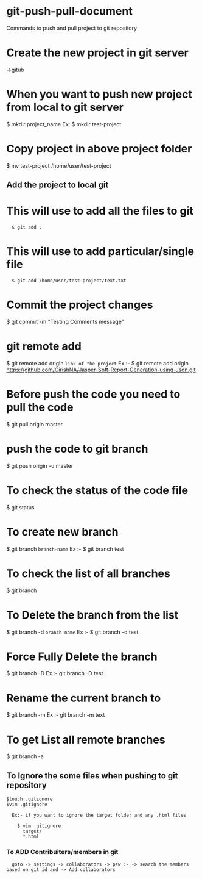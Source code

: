 # git-push-pull-document
Commands to push and pull project to git repository

# Create the new project in git server 
  ->gitub

# When you want to push new project from local to git server
  $ mkdir project_name
    Ex: $ mkdir test-project

# Copy project in above project folder
  $ mv test-project /home/user/test-project

## Add the project to local git 
   # This will use to add all the files to git 
      $ git add .
   # This will use to add particular/single file
      $ git add /home/user/test-project/text.txt 
      
# Commit the project changes
  $ git commit -m "Testing Comments message"
  
# git remote add 
  $ git remote add origin `link of the project`
   Ex :- $ git remote add origin https://github.com/GirishNA/Jasper-Soft-Report-Generation-using-Json.git
    
# Before push the code you need to pull the code
  $ git pull origin master
  
# push the code to git branch
  $ git push origin -u master
  
# To check the status of the code file
  $ git status
  
# To create new branch 
  $ git branch `branch-name`
    Ex :- $ git branch test
  
# To check the list of all branches 
  $ git branch 
  
# To Delete the branch from the list
  $ git branch -d `branch-name`
    Ex :- $ git branch -d test
    
# Force Fully Delete the branch 
  $ git branch -D <branch>
    Ex :- git branch -D test

# Rename the current branch to <branch>
  $ git branch -m <branch>
    Ex :- git branch -m text
  
# To get List all remote branches
  $ git branch -a
  
  
## To Ignore the some files when pushing to git repository

    $touch .gitignore
    $vim .gitignore
      
      Ex:- if you want to ignore the target folder and any .html files
    
        $ vim .gitignore
          target/
          *.html     
          
 ### To ADD Contribuiters/members in git
      goto -> settings -> collaborators -> psw :- -> search the members based on git id and -> Add collaborators
